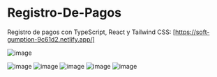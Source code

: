 # Registro-De-Pagos
Registro de pagos con TypeScript, React y Tailwind CSS: 
[https://soft-gumption-9c61d2.netlify.app/]

![image](https://github.com/JhojanBinary/Registro-De-Pagos/assets/102551448/af0ef789-9e1f-4c1c-84af-861904833361)


![image](https://github.com/JhojanBinary/Registro-De-Pagos/assets/102551448/5e1f1fef-7f66-4d78-9da3-9bcea8cc84b7)
![image](https://github.com/JhojanBinary/Registro-De-Pagos/assets/102551448/4e23dafa-9ee3-4851-b706-6fffc8db8e9b)
![image](https://github.com/JhojanBinary/Registro-De-Pagos/assets/102551448/5029362a-e196-480c-a4dc-fa86868c1cb1)
![image](https://github.com/JhojanBinary/Registro-De-Pagos/assets/102551448/ab8bf758-230f-48c4-9791-10f1d4aca262)
![image](https://github.com/JhojanBinary/Registro-De-Pagos/assets/102551448/990c56e3-9d29-4f95-97a9-21958d7b6641)
